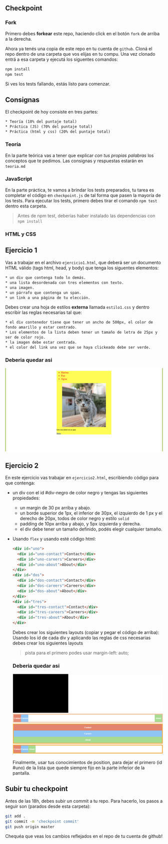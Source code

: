 ## Checkpoint

### Fork

Primero debes **forkear** este repo, haciendo click en el botón `fork` de arriba a la derecha.

Ahora ya tenés una copia de este repo en tu cuenta de `github`.
Cloná el repo dentro de una carpeta que vos elijas en tu compu. Una vez clonado entrá a esa carpeta y ejecutá los siguentes comandos:

```bash
npm install
npm test
```

Si ves los tests fallando, estás listo para comenzar.

## Consignas

El checkpoint de hoy consiste en tres partes:

    * Teoría (10% del puntaje total)
    * Práctica (JS) (70% del puntaje total)
    * Práctica (html y css) (20% del puntaje total)

### Teoría

En la parte teórica vas a tener que explicar _con tus propias palabras_ los conceptos que te pedimos. Las consignas y respuestas estarán en `teoria.md`

### JavaScript

En la parte práctica, te vamos a brindar los tests preparados, tu tarea es completar el código en `checkpoint.js` de tal forma que pasen la mayoría de los tests. Para ejecutar los tests, primero debes tirar el comando `npm test` dentro esta carpeta.

> Antes de npm test, deberías haber instalado las dependencias con `npm install`

### HTML y CSS

## Ejercicio 1

Vas a trabajar en el archivo `ejercicio1.html`, que deberá ser un documento HTML válido (tags html, head, y body) que tenga los siguentes elementos:

    * un div que contenga todo lo demás.
    * una lista desordenada con tres elementos con texto.
    * una imagen.
    * un párrafo que contenga un span.
    * un link a una página de tu elección.

Debes crear una hoja de estilos **externa** llamada `estilo1.css` y dentro escribir las reglas necesarias tal que:

    * el div contenedor tiene que tener un ancho de 500px, el color de fondo amarillo y estar centrado.
    * Los elementos de la lista deben tener un tamaño de letra de 25px y ser de color rojo.
    * la imagen debe estar centrada.
    * el color del link una vez que se haya clickeado debe ser verde.

### Deberia quedar asi

![left](./img/ejercicio1.png)

## Ejercicio 2

En este ejercicio vas trabajar en `ejercicio2.html`, escribiendo código para que contenga:

- un div con el id #div-negro de color negro y tengas las siguientes propiedades:
  - un margin de 30 px arriba y abajo.
  - un borde superior de 1px, el inferior de 30px, el izquierdo de 1 px y el derecho de 20px, todos de color negro y estilo `solid`
  - padding de 10px arriba y abajo, y 5px izquierda y derecha.
  - el div debe tener un tamaño definido, podés elegir cualquier tamaño.
- Usando `flex` y usando esté código html:

  ```html
  <div id="uno">
  	<div id="uno-contact">Contact</div>
  	<div id="uno-careers">Careers</div>
  	<div id="uno-about">About</div>
  </div>
  <div id="dos">
  	<div id="dos-contact">Contact</div>
  	<div id="dos-careers">Careers</div>
  	<div id="dos-about">About</div>
  </div>
  <div id="tres">
  	<div id="tres-contact">Contact</div>
  	<div id="tres-careers">Careers</div>
  	<div id="tres-about">About</div>
  </div>
  ```

  Debes crear los siguientes layouts (copiar y pegar el código de arriba):
  Usando los id de cada div y aplicando las reglas de css necesarias debes crear los siguientes layouts

  > pista para el primero podes usar margin-left: auto;

  ### Deberia quedar asi

  ![left](./img/ejercicio2.png)

  Finalmente, usar tus conocimientos de position, para dejar el primero (id #uno) de la lista que quede siempre fijo en la parte inferior de la pantalla.

## Subir tu checkpoint

Antes de las 18h, debes subir un commit a tu repo. Para hacerlo, los pasos a seguir son (parados desde esta carpeta):

```bash
git add .
git commit -m 'checkpoint commit'
git push origin master
```

Chequéa que veas los cambios reflejados en el repo de tu cuenta de github!
